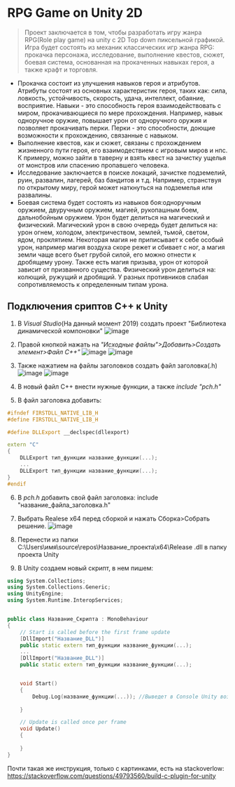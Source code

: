 # RPG Game on Unity 2D
>Проект заключается в том, чтобы разработать игру жанра RPG(Role play game) на unity с 2D Top down пиксельной графикой.
Игра будет состоять из механик классических игр жанра RPG: прокачка персонажа, исследование, выполнение квестов, сюжет, боевая система, основанная на прокаченных навыках героя, а также крафт и торговля.
* Прокачка состоит из улучшения навыков героя и атрибутов. Атрибуты состоят из основных характеристик героя, таких как: сила, ловкость, устойчивость, скорость, удача, интеллект, обаяние, восприятие. Навыки - это способность героя взаимодействовать с миром, прокачивающиеся по мере прохождения. Например, навык одноручное оружие, повышает урон от одноручного оружия и позволяет прокачивать перки. Перки - это способности, доющие возможности к прохождению, связанные с навыком.
* Выполнение квестов, как и сюжет, связаны с прохождением жизненного пути героя, его взаимодествием с игровым миров и нпс. К примеру, можно зайти в таверну и взять квест на зачистку ущелья от монстров или спасению пропавшего человека.
* Исследование заключается в поиске локаций, зачистке подземелий, руин, развалин, лагерей, баз бандитов и т.д. Например, странствуя по открытому миру, герой может наткнуться на подземелья или развалины.
* Боевая система будет состоять из навыков боя:одноручным оружием, двуручным оружием, магией, рукопашным боем, дальнобойным оружием. Урон будет делиться на магический и физический. Магический урон в свою очередь будет делиться на: урон огнем, холодом, электричеством, землей, тьмой, светом, ядом, проклятием. Некоторая магия не приписывает к себе особый урон, например магия воздуха скоре режет и сбивает с ног, а магия земли чаще всего бъет грубой силой, его можно отнести к дробящему урону. Также есть магия призыва, урон от которой зависит от призванного существа. Физический урон делиться на: колющий, ружущий и дробящий. У разных противников слабая сопротивляемость к определенным типам урона.


## Подключения сриптов C++ к Unity

1. В _Visual Studio_(На данный момент 2019) создать проект "Библиотека динамической компоновки" ![image](https://user-images.githubusercontent.com/75163895/115126740-222d1980-9fda-11eb-9748-3ae7999f2f77.png)

2. Правой кнопкой нажать на _"Исходные файлы">Добавить>Создать элемент>Файл C++"_
![image](https://user-images.githubusercontent.com/75163895/115126751-3a049d80-9fda-11eb-97aa-29b59c7adaff.png)
![image](https://user-images.githubusercontent.com/75163895/115126761-4557c900-9fda-11eb-8b0f-4b47a1b36e91.png)
4. Также нажатием на файлы заголовков создать файл заголовка(.h)
![image](https://user-images.githubusercontent.com/75163895/115126766-50aaf480-9fda-11eb-8000-3098f41a90a6.png)
![image](https://user-images.githubusercontent.com/75163895/115126772-56083f00-9fda-11eb-95dc-6851eca0fc2c.png)

6. В новый файл C++ внести нужные функции, а также _include "pch.h"_
8. В файл заголовка добавить:
```C++
#ifndef FIRSTDLL_NATIVE_LIB_H
#define FIRSTDLL_NATIVE_LIB_H

#define DLLExport __declspec(dllexport)

extern "C"
{
    DLLExport тип_функции название_функции(...);
    ...
    DLLExport тип_функции название_функции(...);
}
#endif
```
6. В _pch.h_ добавить свой файл заголовка: include  "название_файла_заголовка.h"
7. Выбрать Realese x64 перед сборкой и нажать Сборка>Собрать решение.
![image](https://user-images.githubusercontent.com/75163895/115126786-789a5800-9fda-11eb-9d95-d96658f0fcd9.png)

9. Перенести из папки C:\Users\имя\source\repos\Название_проекта\x64\Release .dll в папку проекта Unity
10. В Unity создаем новый скрипт, в нем пишем:
```C++
using System.Collections;
using System.Collections.Generic;
using UnityEngine;
using System.Runtime.InteropServices;


public class Название_Скрипта : MonoBehaviour
{
    // Start is called before the first frame update
    [DllImport("Название_DLL")]
    public static extern тип_функции название_функции(...);
    ...
    [DllImport("Название_DLL")]
    public static extern тип_функции название_функции(...);


    void Start()
    {
        Debug.Log(название_функции(...)); //Выведет в Console Unity возвращаемое значение(Нужно для проверки работоспособности)
    
    }

    // Update is called once per frame
    void Update()
    {
       
    }
}
```

Почти такая же инструкция, только с картинками, есть на stackoverlow: https://stackoverflow.com/questions/49793560/build-c-plugin-for-unity
